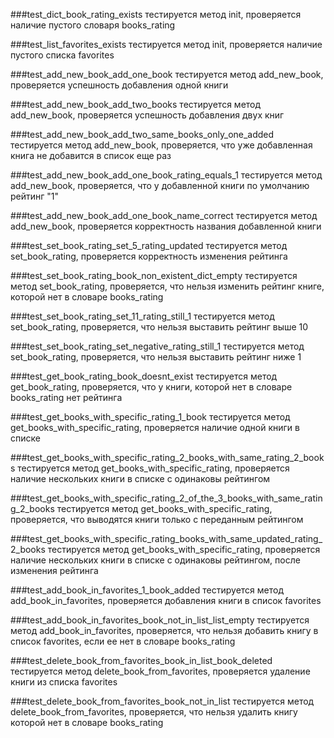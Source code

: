 ###test_dict_book_rating_exists 
тестируется метод init, проверяется наличие пустого словаря books_rating

###test_list_favorites_exists
тестируется метод init, проверяется наличие пустого списка favorites

###test_add_new_book_add_one_book
тестируется метод add_new_book, проверяется успешность добавления одной книги 

###test_add_new_book_add_two_books
тестируется метод add_new_book, проверяется успешность добавления двух книг

###test_add_new_book_add_two_same_books_only_one_added
тестируется метод add_new_book, проверяется, что уже добавленная книга не добавится в список еще раз

###test_add_new_book_add_one_book_rating_equals_1
тестируется метод add_new_book, проверяется, что у добавленной книги по умолчанию рейтинг "1"

###test_add_new_book_add_one_book_name_correct
тестируется метод add_new_book, проверяется корректность названия добавленной книги 

###test_set_book_rating_set_5_rating_updated
тестируется метод set_book_rating, проверяется корректность изменения рейтинга 

###test_set_book_rating_book_non_existent_dict_empty
тестируется метод set_book_rating, проверяется, что нельзя изменить рейтинг книге, которой нет в словаре books_rating

###test_set_book_rating_set_11_rating_still_1
тестируется метод set_book_rating, проверяется, что нельзя выставить рейтинг выше 10

###test_set_book_rating_set_negative_rating_still_1
тестируется метод set_book_rating, проверяется, что нельзя выставить рейтинг ниже 1

###test_get_book_rating_book_doesnt_exist
тестируется метод get_book_rating, проверяется, что у книги, которой нет в словаре books_rating нет рейтинга 

###test_get_books_with_specific_rating_1_book
тестируется метод get_books_with_specific_rating, проверяется наличие одной книги в списке 

###test_get_books_with_specific_rating_2_books_with_same_rating_2_books
тестируется метод get_books_with_specific_rating, проверяется наличие нескольких книги в списке с одинаковы рейтингом 

###test_get_books_with_specific_rating_2_of_the_3_books_with_same_rating_2_books
тестируется метод get_books_with_specific_rating, проверяется, что выводятся книги только с переданным рейтингом 

###test_get_books_with_specific_rating_books_with_same_updated_rating_2_books
тестируется метод get_books_with_specific_rating, проверяется наличие нескольких книги в списке с одинаковы рейтингом, после изменения рейтинга

###test_add_book_in_favorites_1_book_added
тестируется метод add_book_in_favorites, проверяется добавления книги в список favorites

###test_add_book_in_favorites_book_not_in_list_list_empty
тестируется метод add_book_in_favorites, проверяется, что нельзя добавить книгу в список favorites, если ее нет в словаре books_rating

###test_delete_book_from_favorites_book_in_list_book_deleted
тестируется метод delete_book_from_favorites, проверяется удаление книги из списка favorites

###test_delete_book_from_favorites_book_not_in_list
тестируется метод delete_book_from_favorites, проверяется, что нельзя удалить книгу которой нет в словаре books_rating
